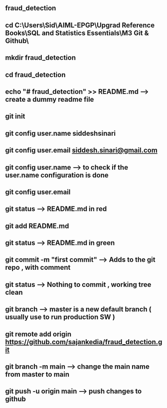 ## fraud_detection
## cd C:\Users\Sid\AIML-EPGP\Upgrad Reference Books\SQL and Statistics Essentials\M3 Git & Github\
## mkdir fraud_detection
## cd fraud_detection
## echo "# fraud_detection" >> README.md --> create a dummy readme file
## git init
## git config user.name siddeshsinari
## git config user.email siddesh.sinari@gmail.com
## git config user.name --> to check if the user.name configuration is done
## git config user.email
## git status --> README.md in red
## git add README.md
## git status --> README.md in green
## git commit -m "first commit" --> Adds to the git repo , with comment
## git status --> Nothing to commit , working tree clean
## git branch --> master is a new default branch ( usually use to run production SW )
## git remote add origin https://github.com/sajankedia/fraud_detection.git
## git branch -m main --> change the main name from master to main
## git push -u origin main --> push changes to github
